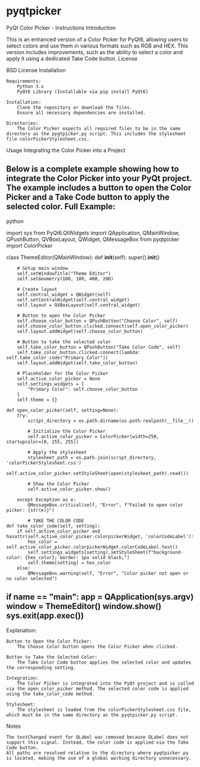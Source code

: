 # pyqtpicker
PyQt Color Picker - Instructions
Introduction

This is an enhanced version of a Color Picker for PyQt6, allowing users to select colors and use them in various formats such as RGB and HEX. This version includes improvements, such as the ability to select a color and apply it using a dedicated Take Code button.
License

BSD License
Installation

    Requirements:
        Python 3.x
        PyQt6 Library (Installable via pip install PyQt6)

    Installation:
        Clone the repository or download the files.
        Ensure all necessary dependencies are installed.

    Directories:
        The Color Picker expects all required files to be in the same directory as the pyqtpicker.py script. This includes the stylesheet file colorPickerStylesheet.css.

Usage
Integrating the Color Picker into a Project

Below is a complete example showing how to integrate the Color Picker into your PyQt project. The example includes a button to open the Color Picker and a Take Code button to apply the selected color.
Full Example:
------------------------------------------------------------------------------------------------------
python

import sys
from PyQt6.QtWidgets import QApplication, QMainWindow, QPushButton, QVBoxLayout, QWidget, QMessageBox
from pyqtpicker import ColorPicker

class ThemeEditor(QMainWindow):
    def __init__(self):
        super().__init__()

        # Setup main window
        self.setWindowTitle("Theme Editor")
        self.setGeometry(100, 100, 400, 200)

        # Create layout
        self.central_widget = QWidget(self)
        self.setCentralWidget(self.central_widget)
        self.layout = QVBoxLayout(self.central_widget)

        # Button to open the Color Picker
        self.choose_color_button = QPushButton("Choose Color", self)
        self.choose_color_button.clicked.connect(self.open_color_picker)
        self.layout.addWidget(self.choose_color_button)

        # Button to take the selected color
        self.take_color_button = QPushButton("Take Color Code", self)
        self.take_color_button.clicked.connect(lambda: self.take_color_code("Primary Color"))
        self.layout.addWidget(self.take_color_button)

        # Placeholder for the Color Picker
        self.active_color_picker = None
        self.settings_widgets = {
            "Primary Color": self.choose_color_button
        }
        self.theme = {}

    def open_color_picker(self, setting=None):
        try:
            script_directory = os.path.dirname(os.path.realpath(__file__))

            # Initialize the Color Picker
            self.active_color_picker = ColorPicker(width=250, startupcolor=[0, 255, 255])

            # Apply the stylesheet
            stylesheet_path = os.path.join(script_directory, 'colorPickerStylesheet.css')
            self.active_color_picker.setStyleSheet(open(stylesheet_path).read())

            # Show the Color Picker
            self.active_color_picker.show()

        except Exception as e:
            QMessageBox.critical(self, "Error", f"Failed to open color picker: {str(e)}")
	    
     	    # TAKE THE COLOR CODE
    def take_color_code(self, setting):
        if self.active_color_picker and hasattr(self.active_color_picker.colorpickerWidget, 'colorCodeLabel'):
            hex_color = self.active_color_picker.colorpickerWidget.colorCodeLabel.text()
            self.settings_widgets[setting].setStyleSheet(f"background-color: {hex_color}; border: 1px solid black;")
            self.theme[setting] = hex_color
        else:
            QMessageBox.warning(self, "Error", "Color picker not open or no color selected")

if __name__ == "__main__":
    app = QApplication(sys.argv)
    window = ThemeEditor()
    window.show()
    sys.exit(app.exec())
-----------------------------------------------------------------------------------------------
Explanation:

    Button to Open the Color Picker:
        The Choose Color button opens the Color Picker when clicked.

    Button to Take the Selected Color:
        The Take Color Code button applies the selected color and updates the corresponding setting.

    Integration:
        The Color Picker is integrated into the PyQt project and is called via the open_color_picker method. The selected color code is applied using the take_color_code method.

    Stylesheet:
        The stylesheet is loaded from the colorPickerStylesheet.css file, which must be in the same directory as the pyqtpicker.py script.

Notes

    The textChanged event for QLabel was removed because QLabel does not support this signal. Instead, the color code is applied via the Take Code button.
    All paths are resolved relative to the directory where pyqtpicker.py is located, making the use of a global working directory unnecessary.

